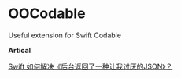 # OOCodable

Useful extension for Swift Codable

**Artical**

[Swift 如何解决《后台返回了一种让我讨厌的JSON》？](https://juejin.cn/post/7049890966789947405/)